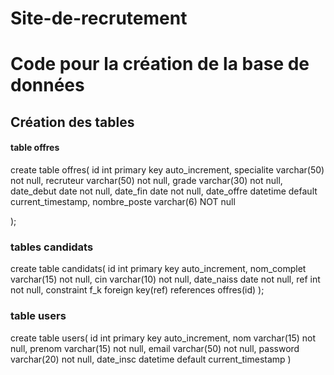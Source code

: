 # Site-de-recrutement

# Code pour la création de la base de données

  ## Création des tables 
  #### table offres 
  create table offres(
  id int primary key auto_increment,
  specialite varchar(50) not null,
  recruteur varchar(50) not null,
  grade varchar(30) not null,
  date_debut date not null,
  date_fin date not null,
  date_offre datetime default current_timestamp,
  nombre_poste varchar(6) NOT null
  
  );
  ### tables candidats
create table candidats(
  id int primary key auto_increment,
  nom_complet varchar(15) not null,
  cin varchar(10) not null,
  date_naiss date not null,
  ref int not null,
      constraint f_k foreign key(ref) references offres(id)
  );
  ### table users
  create table users(
  id int primary key auto_increment,
  nom varchar(15) not null,
  prenom varchar(15) not null,
  email varchar(50) not null,
  password varchar(20) not null,
  date_insc datetime default current_timestamp
  )
  
